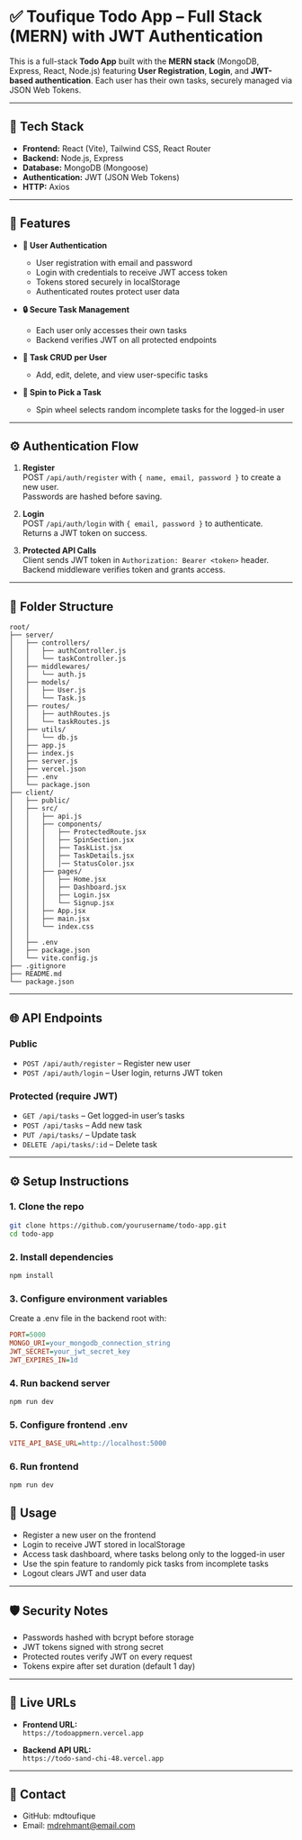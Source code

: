 # ✅ Toufique Todo App – Full Stack (MERN) with JWT Authentication

This is a full-stack **Todo App** built with the **MERN stack** (MongoDB, Express, React, Node.js) featuring **User Registration**, **Login**, and **JWT-based authentication**. Each user has their own tasks, securely managed via JSON Web Tokens.

---

## 🔧 Tech Stack

- **Frontend:** React (Vite), Tailwind CSS, React Router  
- **Backend:** Node.js, Express  
- **Database:** MongoDB (Mongoose)  
- **Authentication:** JWT (JSON Web Tokens)  
- **HTTP:** Axios  

---

## 🧩 Features

- **👤 User Authentication**  
  - User registration with email and password  
  - Login with credentials to receive JWT access token  
  - Tokens stored securely in localStorage  
  - Authenticated routes protect user data  

- **🔒 Secure Task Management**  
  - Each user only accesses their own tasks  
  - Backend verifies JWT on all protected endpoints  

- **📝 Task CRUD per User**  
  - Add, edit, delete, and view user-specific tasks  

- **🎰 Spin to Pick a Task**  
  - Spin wheel selects random incomplete tasks for the logged-in user  

---

## ⚙️ Authentication Flow

1. **Register**  
   POST `/api/auth/register` with `{ name, email, password }` to create a new user.  
   Passwords are hashed before saving.

2. **Login**  
   POST `/api/auth/login` with `{ email, password }` to authenticate.  
   Returns a JWT token on success.

3. **Protected API Calls**  
   Client sends JWT token in `Authorization: Bearer <token>` header.  
   Backend middleware verifies token and grants access.

---

## 📂 Folder Structure

```plaintext
root/
├── server/
│   ├── controllers/
│   │   ├── authController.js
│   │   └── taskController.js
│   ├── middlewares/
│   │   └── auth.js
│   ├── models/
│   │   ├── User.js
│   │   └── Task.js
│   ├── routes/
│   │   ├── authRoutes.js
│   │   └── taskRoutes.js
│   ├── utils/
│   │   └── db.js
│   ├── app.js
│   ├── index.js
│   ├── server.js
│   ├── vercel.json
│   ├── .env
│   └── package.json
├── client/
│   ├── public/
│   ├── src/
│   │   ├── api.js
│   │   ├── components/
│   │   │   ├── ProtectedRoute.jsx
│   │   │   ├── SpinSection.jsx
│   │   │   ├── TaskList.jsx
│   │   │   ├── TaskDetails.jsx
│   │   │   │── StatusColor.jsx
│   │   ├── pages/
│   │   │   ├── Home.jsx
│   │   │   ├── Dashboard.jsx
│   │   │   ├── Login.jsx
│   │   │   └── Signup.jsx
│   │   ├── App.jsx
│   │   ├── main.jsx
│   │   └── index.css
│   │       
│   ├── .env
│   ├── package.json
│   └── vite.config.js
├── .gitignore
├── README.md
└── package.json
```
---

## 🌐 API Endpoints

### Public

- `POST /api/auth/register` – Register new user  
- `POST /api/auth/login` – User login, returns JWT token  

### Protected (require JWT)

- `GET /api/tasks` – Get logged-in user’s tasks  
- `POST /api/tasks` – Add new task  
- `PUT /api/tasks/` – Update task  
- `DELETE /api/tasks/:id` – Delete task  

---

## ⚙️ Setup Instructions

### 1. Clone the repo

```bash
git clone https://github.com/yourusername/todo-app.git
cd todo-app
```
### 2. Install dependencies
```bash
npm install
```
### 3. Configure environment variables

Create a .env file in the backend root with:
```ini
PORT=5000
MONGO_URI=your_mongodb_connection_string
JWT_SECRET=your_jwt_secret_key
JWT_EXPIRES_IN=1d
```
### 4. Run backend server
```bash
npm run dev
```
### 5. Configure frontend .env
```ini
VITE_API_BASE_URL=http://localhost:5000
```
### 6. Run frontend
```bash
npm run dev
```

## 🧪 Usage

- Register a new user on the frontend  
- Login to receive JWT stored in localStorage  
- Access task dashboard, where tasks belong only to the logged-in user  
- Use the spin feature to randomly pick tasks from incomplete tasks  
- Logout clears JWT and user data  

---

## 🛡️ Security Notes

- Passwords hashed with bcrypt before storage  
- JWT tokens signed with strong secret  
- Protected routes verify JWT on every request  
- Tokens expire after set duration (default 1 day)  

---

## 🚀 Live URLs

- **Frontend URL:**  
  `https://todoappmern.vercel.app`

- **Backend API URL:**  
  `https://todo-sand-chi-48.vercel.app`

---

## 📧 Contact

- GitHub: mdtoufique  
- Email: mdrehmant@email.com
